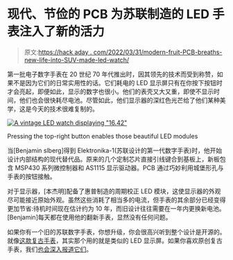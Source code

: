 # 现代、节俭的 PCB 为苏联制造的 LED 手表注入了新的活力

> 原文:[https://hack aday . com/2022/03/31/modern-fruit-PCB-breaths-new-life-into-SUV-made-led-watch/](https://hackaday.com/2022/03/31/modern-frugal-pcb-breathes-new-life-into-soviet-made-led-watch/)

第一批电子数字手表在 20 世纪 70 年代推出时，因其领先的技术而受到称赞，如果不是因为它们的日常实用性的话。它们耗电的 LED 显示屏只有在你按下按钮时才会亮起，即便如此，显示的数字也很小。他们的表壳又大又重，即使不显示时间，他们也会很快耗尽电池。尽管如此，他们显示器的深红色光芒给了他们某种美学，这是今天的技术很难复制的。

[![A vintage LED watch displaying "16.42"](../Images/3d5f08e9889ab55bc47f1997aba92c42.png)](https://hackaday.com/wp-content/uploads/2022/03/Soviet-LED-Watch-in-action.jpg)

Pressing the top-right button enables those beautiful LED modules

当[Benjamin slberg]得到 Elektronika-1(苏联设计的第一代数字手表)时，他开始设计内部结构的现代替代品。原来的几个定制芯片直接引线键合到基板上，新板包含 MSP430 系列微控制器和 AS1115 显示驱动器。PCB 通过巧妙利用城堡形孔与手表的按钮接触。

对于显示器，[本杰明]配备了惠普制造的周期校正 LED 模块，这使显示器的外观尽可能接近原始外观。虽然这些消耗了相当多的电流，但手表的其余部分已经变得更加节省:待机时间现在估计约为 10 年，而旧设计往往需要在一年内更换新电池。[Benjamin]每天都在使用他的翻新手表，显然没有任何问题。

如果你有一个旧的苏联数字手表，你想升级，你会很高兴听到整个设计是开源的。就像[这款复古手表](https://hackaday.com/2016/06/25/easy-bubble-watch-oozes-retro-charm/)，其实那个用的就是类似的 LED 显示屏。如果你喜欢原创复古手表，我们[也会深入报道它们](https://hackaday.com/2018/11/28/collecting-repairing-and-wearing-vintage-digital-watches/)。